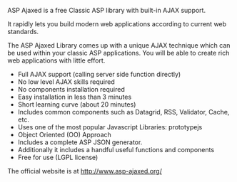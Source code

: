 ASP Ajaxed is a free Classic ASP library with built-in AJAX support.

It rapidly lets you build modern web applications according to current web standards.

The ASP Ajaxed Library comes up with a unique AJAX technique which can be used within your classic ASP applications. You will be able to create rich web applications with little effort.

 * Full AJAX support (calling server side function directly)
 * No low level AJAX skills required
 * No components installation required
 * Easy installation in less than 3 minutes
 * Short learning curve (about 20 minutes)
 * Includes common components such as Datagrid, RSS, Validator, Cache, etc.
 * Uses one of the most popular Javascript Libraries: prototypejs
 * Object Oriented (OO) Approach
 * Includes a complete ASP JSON generator.
 * Additionally it includes a handful useful functions and components
 * Free for use (LGPL license)
 
 The official website is at http://www.asp-ajaxed.org/
